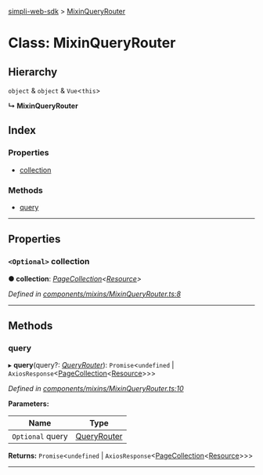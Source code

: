 [simpli-web-sdk](../README.md) > [MixinQueryRouter](../classes/mixinqueryrouter.md)

# Class: MixinQueryRouter

## Hierarchy

 `object` & `object` & `Vue`<`this`>

**↳ MixinQueryRouter**

## Index

### Properties

* [collection](mixinqueryrouter.md#collection)

### Methods

* [query](mixinqueryrouter.md#query)

---

## Properties

<a id="collection"></a>

### `<Optional>` collection

**● collection**: *[PageCollection](pagecollection.md)<[Resource](resource.md)>*

*Defined in [components/mixins/MixinQueryRouter.ts:8](https://github.com/simplitech/simpli-web-sdk/blob/4ed922b/src/components/mixins/MixinQueryRouter.ts#L8)*

___

## Methods

<a id="query"></a>

###  query

▸ **query**(query?: *[QueryRouter](../interfaces/queryrouter.md)*): `Promise`<`undefined` \| `AxiosResponse`<[PageCollection](pagecollection.md)<[Resource](resource.md)>>>

*Defined in [components/mixins/MixinQueryRouter.ts:10](https://github.com/simplitech/simpli-web-sdk/blob/4ed922b/src/components/mixins/MixinQueryRouter.ts#L10)*

**Parameters:**

| Name | Type |
| ------ | ------ |
| `Optional` query | [QueryRouter](../interfaces/queryrouter.md) |

**Returns:** `Promise`<`undefined` \| `AxiosResponse`<[PageCollection](pagecollection.md)<[Resource](resource.md)>>>

___

